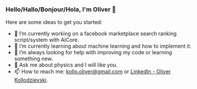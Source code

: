 ### Hello/Hallo/Bonjour/Hola, I'm Oliver 👋

Here are some ideas to get you started:

- 🔭 I’m currently working on a facebook marketplace search ranking script/system with AiCore.
- 🌱 I’m currently learning about machine learning and how to implement it.
- 🤔 I’m always looking for help with improving my code or learning something new.
- 💬 Ask me about physics and I will like you.
- 📫 How to reach me: kollo.oliver@gmail.com or [LinkedIn - Oliver Kollodzieyski](www.linkedin.com/in/oliver-kollodzieyski-3190a1184).
